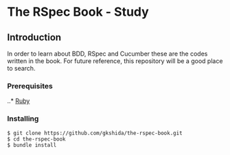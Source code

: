 # The RSpec Book - Study

## Introduction

In order to learn about BDD, RSpec and Cucumber these are the codes written in the book. For future reference, this repository will be a good place to search.

### Prerequisites

..* [Ruby](https://www.ruby-lang.org/en/)

### Installing

```
$ git clone https://github.com/gkshida/the-rspec-book.git
$ cd the-rspec-book
$ bundle install
```
